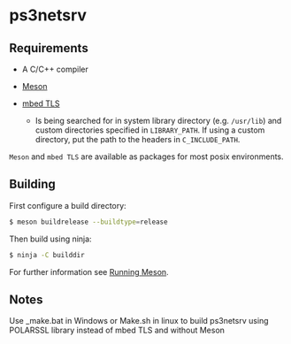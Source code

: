 # ps3netsrv

## Requirements

* A C/C++ compiler

* [Meson](https://mesonbuild.com/Getting-meson.html)

* [mbed TLS](https://tls.mbed.org/)
  * Is being searched for in system library directory (e.g. `/usr/lib`) and custom directories specified in `LIBRARY_PATH`.
  If using a custom directory, put the path to the headers in `C_INCLUDE_PATH`.

`Meson` and `mbed TLS` are available as packages for most posix environments.

## Building

First configure a build directory:

```bash
$ meson buildrelease --buildtype=release
```

Then build using ninja:

```bash
$ ninja -C builddir
```

For further information see [Running Meson](https://mesonbuild.com/Running-Meson.html).

## Notes
Use _make.bat in Windows or Make.sh in linux to build ps3netsrv using POLARSSL library instead of mbed TLS and without Meson

